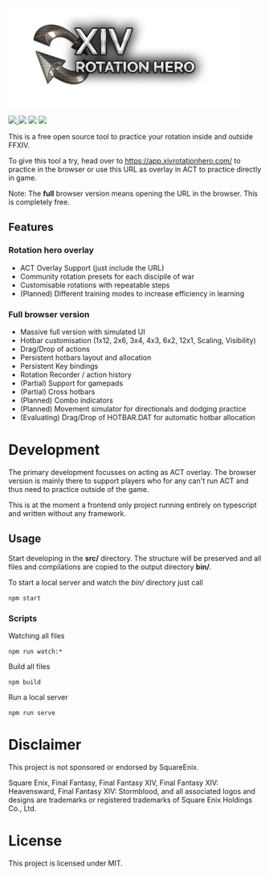 ![Logo](./docs/img/xivrh-logo.png)

<a href="https://discord.gg/d7r8h5tDPA">
  <img src="https://img.shields.io/badge/discord-join-7289DA.svg?logo=discord&longCache=true&style=flat" />
</a>
<img src="https://img.shields.io/github/license/SargoDarya/xiv-rotation-hero" />
<img src="https://img.shields.io/github/stars/SargoDarya/xiv-rotation-hero?style=flat" />
<img src="https://img.shields.io/github/issues-raw/SargoDarya/xiv-rotation-hero" />

This is a free open source tool to practice your rotation inside and outside FFXIV.

To give this tool a try, head over to https://app.xivrotationhero.com/ to practice in the browser or use this URL as overlay in ACT to practice directly in game.

Note: The **full** browser version means opening the URL in the browser. This is completely free.

## Features

### Rotation hero overlay

* ACT Overlay Support (just include the URL)
* Community rotation presets for each discipile of war
* Customisable rotations with repeatable steps
* (Planned) Different training modes to increase efficiency in learning

### Full browser version

* Massive full version with simulated UI
* Hotbar customisation (1x12, 2x6, 3x4, 4x3, 6x2, 12x1, Scaling, Visibility)
* Drag/Drop of actions
* Persistent hotbars layout and allocation
* Persistent Key bindings
* Rotation Recorder / action history
* (Partial) Support for gamepads
* (Partial) Cross hotbars
* (Planned) Combo indicators
* (Planned) Movement simulator for directionals and dodging practice
* (Evaluating) Drag/Drop of HOTBAR.DAT for automatic hotbar allocation

# Development

The primary development focusses on acting as ACT overlay. The browser version is mainly there to support players who for any
can't run ACT and thus need to practice outside of the game.

This is at the moment a frontend only project running entirely on typescript and written without any framework.

## Usage
Start developing in the **src/** directory. The structure will be preserved and all files and compilations are copied to the output directory **bin/**.

To start a local server and watch the *bin/* directory just call
```
npm start
```

### Scripts
Watching all files
```
npm run watch:*
```

Build all files
```
npm build
```

Run a local server
```
npm run serve
```

# Disclaimer

This project is not sponsored or endorsed by SquareEnix.

Square Enix, Final Fantasy, Final Fantasy XIV, Final Fantasy XIV: Heavensward, Final Fantasy XIV: Stormblood, and all associated logos and designs are trademarks or registered trademarks of Square Enix Holdings Co., Ltd.

# License

This project is licensed under MIT.
